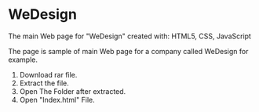 # WeDesign
The main Web page for "WeDesign" created with: HTML5, CSS, JavaScript


The page is sample of main Web page for a company called WeDesign for example.

1. Download rar file.
2. Extract the file.
3. Open The Folder after extracted.
4. Open "Index.html" File.
